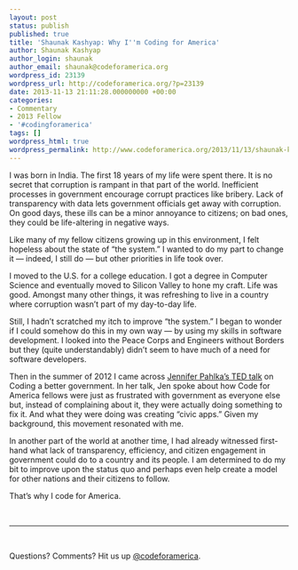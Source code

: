 ```yaml
---
layout: post
status: publish
published: true
title: 'Shaunak Kashyap: Why I''m Coding for America'
author: Shaunak Kashyap
author_login: shaunak
author_email: shaunak@codeforamerica.org
wordpress_id: 23139
wordpress_url: http://codeforamerica.org/?p=23139
date: 2013-11-13 21:11:28.000000000 +00:00
categories:
- Commentary
- 2013 Fellow
- '#codingforamerica'
tags: []
wordpress_html: true
wordpress_permalink: http://www.codeforamerica.org/2013/11/13/shaunak-kashyap-why-im-coding-for-america/
---
```


<p dir="ltr">I was born in India. The first 18 years of my life were spent there. It is no secret that corruption is rampant in that part of the world. Inefficient processes in government encourage corrupt practices like bribery. Lack of transparency with data lets government officials get away with corruption. On good days, these ills can be a minor annoyance to citizens; on bad ones, they could be life-altering in negative ways.</p>
<p>Like many of my fellow citizens growing up in this environment, I felt hopeless about the state of “the system.” I wanted to do my part to change it — indeed, I still do — but other priorities in life took over.</p>
<p dir="ltr">I moved to the U.S. for a college education. I got a degree in Computer Science and eventually moved to Silicon Valley to hone my craft. Life was good. Amongst many other things, it was refreshing to live in a country where corruption wasn’t part of my day-to-day life.</p>
<p dir="ltr">Still, I hadn’t scratched my itch to improve “the system.” I began to wonder if I could somehow do this in my own way — by using my skills in software development. I looked into the Peace Corps and Engineers without Borders but they (quite understandably) didn’t seem to have much of a need for software developers.</p>
<p>Then in the summer of 2012 I came across <a href="http://codeforamerica.org/ted" target="_blank">Jennifer Pahlka’s TED talk</a> on Coding a better government. In her talk, Jen spoke about how Code for America fellows were just as frustrated with government as everyone else but, instead of complaining about it, they were actually doing something to fix it. And what they were doing was creating “civic apps.” Given my background, this movement resonated with me.</p>
<p dir="ltr">In another part of the world at another time, I had already witnessed first-hand what lack of transparency, efficiency, and citizen engagement in government could do to a country and its people. I am determined to do my bit to improve upon the status quo and perhaps even help create a model for other nations and their citizens to follow.</p>
<p>That’s why I code for America.</p>
<p> </p>
<hr/>
<p> </p>
<p>Questions? Comments? Hit us up <a href="http://twitter.com/codeforamerica" target="_blank">@codeforamerica</a>.</p>
